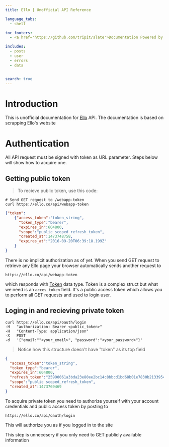 ```yaml
---
title: Ello | Unofficial API Reference

language_tabs:
  - shell

toc_footers:
  - <a href='https://github.com/tripit/slate'>Documentation Powered by Slate</a>

includes:
  - posts
  - user
  - errors
  - data


search: true
---
```


# Introduction

This is unofficial documentation for <a href='ello.co'>Ello</a> API. The documentation is based on scrapping Ello's website

# Authentication
All API request must be signed with token as URL parameter. Steps below will show how to acquire one.
## Getting public token
> To recieve public token, use this code:


```shell
# Send GET request to /webapp-token
curl https://ello.co/api/webapp-token
```

```json
{"token":
    {"access_token":"token_string",
      "token_type":"bearer",
      "expires_in":604800,
      "scope":"public scoped_refresh_token",
      "created_at":1473748758,
      "expires_at":"2016-09-20T06:39:18.199Z"
    }
}
```



There is no implicit authorization as of yet. When you send GET request to retrieve any Ello page your browser automatically sends another
request to

`https://ello.co/api/webapp-token`

which responds with <a href='#token'>Token</a> data type. Token is a complex struct but what we need is an `acces_token` field. It's a public access token
which allows you to perform all GET requests and used to login user.

## Loging in and recieving private token
```shell
curl https://ello.co/api/oauth/login
-H   "authorization: Bearer <public_token>"
-H   "Content-Type: application/json"
-X   POST
-d   '{"email:""<your_email>", "password":"<your_password>"}'

```
> Notice how this structure doesn't have "token" as its top field

```json
{
  "access_token":"token_string",
  "token_type":"bearer",
  "expires_in":604800,
  "refresh_token":"25990061a3bda23e80ee2bc14c8bbcd1bd68b01e7830b2133954bba04eeb7572",
  "scope":"public scoped_refresh_token",
  "created_at":1473769469
}
```
To acquire private token you need to authorize yourself with your account credentials and public access token by posting to

`https://ello.co/api/oauth/login`

This will authorize you as if you logged in to the site

<aside class="notice">
This step is unnecesery if you only need to GET publicly available information
</aside>





